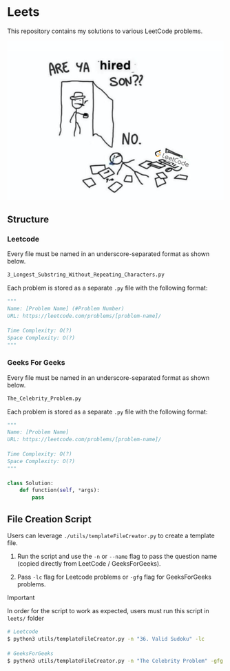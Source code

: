 <!-- TITLE -->

# Leets

This repository contains my solutions to various LeetCode problems.

<div align="center">
    <img src="./readme/leetcodeMeme.png" alt="leetcode meme" />
</div>

<!-- TITLE ENDS -->

<!-- STRUCTURE -->

## Structure

### Leetcode

Every file must be named in an underscore-separated format as shown below.

```txt
3_Longest_Substring_Without_Repeating_Characters.py
```

Each problem is stored as a separate `.py` file with the following format:

```python
"""
Name: [Problem Name] (#Problem Number)
URL: https://leetcode.com/problems/[problem-name]/

Time Complexity: O(?)
Space Complexity: O(?)
"""
```

### Geeks For Geeks

Every file must be named in an underscore-separated format as shown below.

```txt
The_Celebrity_Problem.py
```

Each problem is stored as a separate `.py` file with the following format:

```python
"""
Name: [Problem Name]
URL: https://leetcode.com/problems/[problem-name]/

Time Complexity: O(?)
Space Complexity: O(?)
"""

class Solution:
    def function(self, *args):
        pass
```

<!-- STRUCTURE ENDS -->

<!-- SCRIPT -->

## File Creation Script

Users can leverage `./utils/templateFileCreator.py` to create a template file.

1. Run the script and use the `-n` or `--name` flag to pass the question name (copied directly from LeetCode / GeeksForGeeks).

2. Pass `-lc` flag for Leetcode problems or `-gfg` flag for GeeksForGeeks problems.

> [!IMPORTANT]
> In order for the script to work as expected, users must run this script in `leets/` folder

```bash
# Leetcode
$ python3 utils/templateFileCreator.py -n "36. Valid Sudoku" -lc

# GeeksForGeeks
$ python3 utils/templateFileCreator.py -n "The Celebrity Problem" -gfg
```

<!-- SCRIPT ENDS -->
